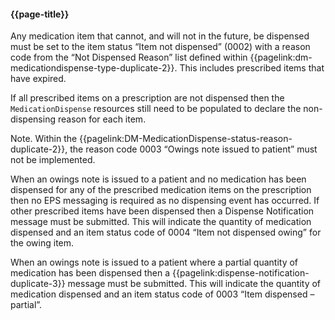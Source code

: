 #### {{page-title}}

Any medication item that cannot, and will not in the future, be dispensed must be set to the item status “Item not dispensed” (0002) with a reason code from the “Not Dispensed Reason” list defined within {{pagelink:dm-medicationdispense-type-duplicate-2}}. This includes prescribed items that have expired.

If all prescribed items on a prescription are not dispensed then the `MedicationDispense` resources still need to be populated to declare the non-dispensing reason for each item.

Note. Within the {{pagelink:DM-MedicationDispense-status-reason-duplicate-2}}, the reason code 0003 “Owings note issued to patient” must not be implemented.

When an owings note is issued to a patient and no medication has been dispensed for any of the prescribed medication items on the prescription then no EPS messaging is required as no dispensing event has occurred. If other prescribed items have been dispensed then a Dispense Notification message must be submitted. This will indicate the quantity of medication dispensed and an item status code of 0004 “Item not dispensed owing” for the owing item.

When an owings note is issued to a patient where a partial quantity of medication has been dispensed then a {{pagelink:dispense-notification-duplicate-3}} message must be submitted. This will indicate the quantity of medication dispensed and an item status code of 0003 “Item dispensed – partial”.
